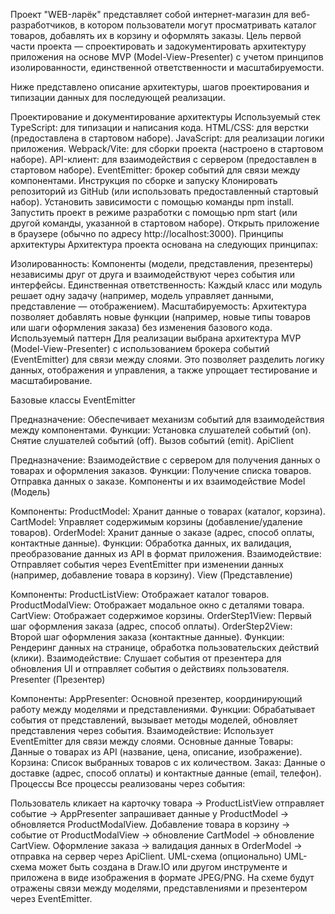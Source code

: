 Проект "WEB-ларёк" представляет собой интернет-магазин для веб-разработчиков, в котором пользователи могут просматривать каталог товаров, добавлять их в корзину и оформлять заказы. Цель первой части проекта — спроектировать и задокументировать архитектуру приложения на основе MVP (Model-View-Presenter) с учетом принципов изолированности, единственной ответственности и масштабируемости.

Ниже представлено описание архитектуры, шагов проектирования и типизации данных для последующей реализации.

Проектирование и документирование архитектуры
Используемый стек
TypeScript: для типизации и написания кода.
HTML/CSS: для верстки (предоставлена в стартовом наборе).
JavaScript: для реализации логики приложения.
Webpack/Vite: для сборки проекта (настроено в стартовом наборе).
API-клиент: для взаимодействия с сервером (предоставлен в стартовом наборе).
EventEmitter: брокер событий для связи между компонентами.
Инструкция по сборке и запуску
Клонировать репозиторий из GitHub (или использовать предоставленный стартовый набор).
Установить зависимости с помощью команды npm install.
Запустить проект в режиме разработки с помощью npm start (или другой команды, указанной в стартовом наборе).
Открыть приложение в браузере (обычно по адресу http://localhost:3000).
Принципы архитектуры
Архитектура проекта основана на следующих принципах:

Изолированность: Компоненты (модели, представления, презентеры) независимы друг от друга и взаимодействуют через события или интерфейсы.
Единственная ответственность: Каждый класс или модуль решает одну задачу (например, модель управляет данными, представление — отображением).
Масштабируемость: Архитектура позволяет добавлять новые функции (например, новые типы товаров или шаги оформления заказа) без изменения базового кода.
Используемый паттерн
Для реализации выбрана архитектура MVP (Model-View-Presenter) с использованием брокера событий (EventEmitter) для связи между слоями. Это позволяет разделить логику данных, отображения и управления, а также упрощает тестирование и масштабирование.

Базовые классы
EventEmitter

Предназначение: Обеспечивает механизм событий для взаимодействия между компонентами.
Функции:
Установка слушателей событий (on).
Снятие слушателей событий (off).
Вызов событий (emit).
ApiClient

Предназначение: Взаимодействие с сервером для получения данных о товарах и оформления заказов.
Функции:
Получение списка товаров.
Отправка данных о заказе.
Компоненты и их взаимодействие
Model (Модель)

Компоненты:
ProductModel: Хранит данные о товарах (каталог, корзина).
CartModel: Управляет содержимым корзины (добавление/удаление товаров).
OrderModel: Хранит данные о заказе (адрес, способ оплаты, контактные данные).
Функции: Обработка данных, их валидация, преобразование данных из API в формат приложения.
Взаимодействие: Отправляет события через EventEmitter при изменении данных (например, добавление товара в корзину).
View (Представление)

Компоненты:
ProductListView: Отображает каталог товаров.
ProductModalView: Отображает модальное окно с деталями товара.
CartView: Отображает содержимое корзины.
OrderStep1View: Первый шаг оформления заказа (адрес, способ оплаты).
OrderStep2View: Второй шаг оформления заказа (контактные данные).
Функции: Рендеринг данных на странице, обработка пользовательских действий (клики).
Взаимодействие: Слушает события от презентера для обновления UI и отправляет события о действиях пользователя.
Presenter (Презентер)

Компоненты:
AppPresenter: Основной презентер, координирующий работу между моделями и представлениями.
Функции: Обрабатывает события от представлений, вызывает методы моделей, обновляет представления через события.
Взаимодействие: Использует EventEmitter для связи между слоями.
Основные данные
Товары: Данные о товарах из API (название, цена, описание, изображение).
Корзина: Список выбранных товаров с их количеством.
Заказ: Данные о доставке (адрес, способ оплаты) и контактные данные (email, телефон).
Процессы
Все процессы реализованы через события:

Пользователь кликает на карточку товара → ProductListView отправляет событие → AppPresenter запрашивает данные у ProductModel → обновляется ProductModalView.
Добавление товара в корзину → событие от ProductModalView → обновление CartModel → обновление CartView.
Оформление заказа → валидация данных в OrderModel → отправка на сервер через ApiClient.
UML-схема (опционально)
UML-схема может быть создана в Draw.IO или другом инструменте и приложена в виде изображения в формате JPEG/PNG. На схеме будут отражены связи между моделями, представлениями и презентером через EventEmitter.